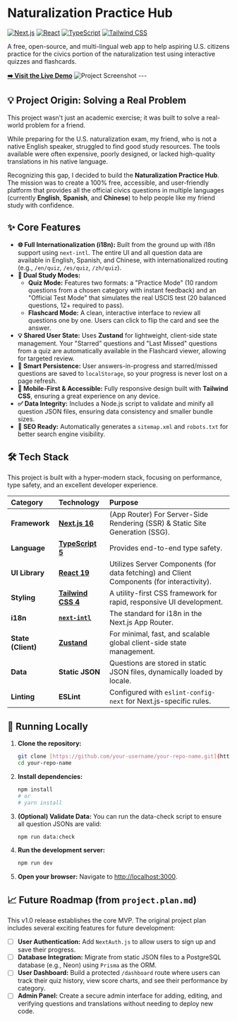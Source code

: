 # Naturalization Practice Hub

[![Next.js](https://img.shields.io/badge/Next.js-16-blue?logo=nextdotjs&style=for-the-badge)](https://nextjs.org/) [![React](https://img.shields.io/badge/React-19-blue?logo=react&style=for-the-badge)](https://react.dev/) [![TypeScript](https://img.shields.io/badge/TypeScript-5-blue?logo=typescript&style=for-the-badge)](https://www.typescriptlang.org/) [![Tailwind CSS](https://img.shields.io/badge/Tailwind_CSS-4-blue?logo=tailwindcss&style=for-the-badge)](https://tailwindcss.com/)

A free, open-source, and multi-lingual web app to help aspiring U.S. citizens practice for the civics portion of the naturalization test using interactive quizzes and flashcards.

**[➡️ Visit the Live Demo](https://us-citizenship-qa.vercel.app/en)** ![Project Screenshot](<img width="1154" height="833" alt="Screenshot 2025-10-31 at 3 51 12 AM" src="https://github.com/user-attachments/assets/79e27160-9fff-4f3b-bcf7-cb2416b1c74d" />) ---

## 💡 Project Origin: Solving a Real Problem


This project wasn't just an academic exercise; it was built to solve a real-world problem for a friend.

While preparing for the U.S. naturalization exam, my friend, who is not a native English speaker, struggled to find good study resources. The tools available were often expensive, poorly designed, or lacked high-quality translations in his native language.

Recognizing this gap, I decided to build the **Naturalization Practice Hub**. The mission was to create a 100% free, accessible, and user-friendly platform that provides all the official civics questions in multiple languages (currently **English**, **Spanish**, and **Chinese**) to help people like my friend study with confidence.

## ✨ Core Features

* **🌐 Full Internationalization (i18n):** Built from the ground up with i18n support using `next-intl`. The entire UI and all question data are available in English, Spanish, and Chinese, with internationalized routing (e.g., `/en/quiz`, `/es/quiz`, `/zh/quiz`).
* **🧠 Dual Study Modes:**
    * **Quiz Mode:** Features two formats: a "Practice Mode" (10 random questions from a chosen category with instant feedback) and an "Official Test Mode" that simulates the real USCIS test (20 balanced questions, 12+ required to pass).
    * **Flashcard Mode:** A clean, interactive interface to review all questions one by one. Users can click to flip the card and see the answer.
* **💡 Shared User State:** Uses **Zustand** for lightweight, client-side state management. Your "Starred" questions and "Last Missed" questions from a quiz are automatically available in the Flashcard viewer, allowing for targeted review.
* **💾 Smart Persistence:** User answers-in-progress and starred/missed questions are saved to `localStorage`, so your progress is never lost on a page refresh.
* **📱 Mobile-First & Accessible:** Fully responsive design built with **Tailwind CSS**, ensuring a great experience on any device.
* **✅ Data Integrity:** Includes a Node.js script to validate and minify all question JSON files, ensuring data consistency and smaller bundle sizes.
* **🤖 SEO Ready:** Automatically generates a `sitemap.xml` and `robots.txt` for better search engine visibility.

## 🛠️ Tech Stack

This project is built with a hyper-modern stack, focusing on performance, type safety, and an excellent developer experience.

| Category | Technology | Purpose |
| :--- | :--- | :--- |
| **Framework** | [**Next.js 16**](https://nextjs.org/) | (App Router) For Server-Side Rendering (SSR) & Static Site Generation (SSG). |
| **Language** | [**TypeScript 5**](https://www.typescriptlang.org/) | Provides end-to-end type safety. |
| **UI Library** | [**React 19**](https://react.dev/) | Utilizes Server Components (for data fetching) and Client Components (for interactivity). |
| **Styling** | [**Tailwind CSS 4**](https://tailwindcss.com/) | A utility-first CSS framework for rapid, responsive UI development. |
| **i18n** | [**`next-intl`**](https://next-intl.dev/) | The standard for i18n in the Next.js App Router. |
| **State (Client)** | [**Zustand**](https://zustand.surge.sh/) | For minimal, fast, and scalable global client-side state management. |
| **Data** | **Static JSON** | Questions are stored in static JSON files, dynamically loaded by locale. |
| **Linting** | **ESLint** | Configured with `eslint-config-next` for Next.js-specific rules. |

## 🚀 Running Locally

1.  **Clone the repository:**
    ```bash
    git clone [https://github.com/your-username/your-repo-name.git](https://github.com/your-username/your-repo-name.git)
    cd your-repo-name
    ```

2.  **Install dependencies:**
    ```bash
    npm install
    # or
    # yarn install
    ```

3.  **(Optional) Validate Data:**
    You can run the data-check script to ensure all question JSONs are valid:
    ```bash
    npm run data:check
    ```

4.  **Run the development server:**
    ```bash
    npm run dev
    ```

5.  **Open your browser:**
    Navigate to [http://localhost:3000](http://localhost:3000).

## 📈 Future Roadmap (from `project.plan.md`)

This v1.0 release establishes the core MVP. The original project plan includes several exciting features for future development:

* [ ] **User Authentication:** Add `NextAuth.js` to allow users to sign up and save their progress.
* [ ] **Database Integration:** Migrate from static JSON files to a PostgreSQL database (e.g., Neon) using `Prisma` as the ORM.
* [ ] **User Dashboard:** Build a protected `/dashboard` route where users can track their quiz history, view score charts, and see their performance by category.
* [ ] **Admin Panel:** Create a secure admin interface for adding, editing, and verifying questions and translations without needing to deploy new code.
